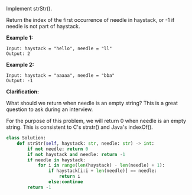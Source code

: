 Implement strStr().

Return the index of the first occurrence of needle in haystack, or -1 if needle is not part of haystack.

**Example 1:**
```
Input: haystack = "hello", needle = "ll"
Output: 2
```
**Example 2:**
```
Input: haystack = "aaaaa", needle = "bba"
Output: -1
```
**Clarification:**

What should we return when needle is an empty string? This is a great question to ask during an interview.

For the purpose of this problem, we will return 0 when needle is an empty string. This is consistent to C's strstr() and Java's indexOf().
```python
class Solution:
    def strStr(self, haystack: str, needle: str) -> int:
        if not needle: return 0
        if not haystack and needle: return -1
        if needle in haystack:
            for i in range(len(haystack) - len(needle) + 1):
                if haystack[i:i + len(needle)] == needle:
                    return i 
                else:continue
        return -1
```
